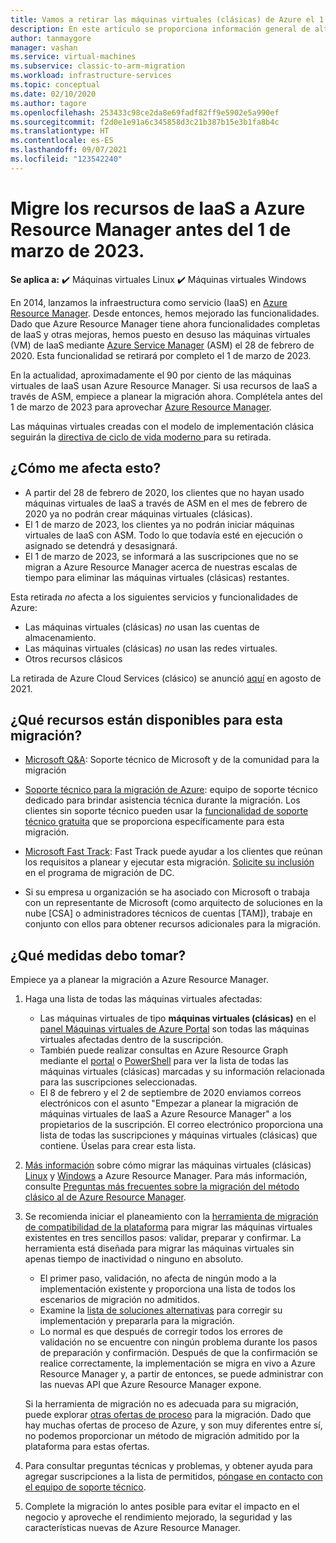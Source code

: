```yaml
---
title: Vamos a retirar las máquinas virtuales (clásicas) de Azure el 1 de marzo de 2023
description: En este artículo se proporciona información general de alto nivel sobre la retirada de máquinas virtuales creadas con el modelo de implementación clásica.
author: tanmaygore
manager: vashan
ms.service: virtual-machines
ms.subservice: classic-to-arm-migration
ms.workload: infrastructure-services
ms.topic: conceptual
ms.date: 02/10/2020
ms.author: tagore
ms.openlocfilehash: 253433c98ce2da8e69fadf82ff9e5902e5a990ef
ms.sourcegitcommit: f2d0e1e91a6c345858d3c21b387b15e3b1fa8b4c
ms.translationtype: HT
ms.contentlocale: es-ES
ms.lasthandoff: 09/07/2021
ms.locfileid: "123542240"
---
```

# <a name="migrate-your-iaas-resources-to-azure-resource-manager-by-march-1-2023"></a>Migre los recursos de IaaS a Azure Resource Manager antes del 1 de marzo de 2023. 

**Se aplica a:** :heavy_check_mark: Máquinas virtuales Linux :heavy_check_mark: Máquinas virtuales Windows

En 2014, lanzamos la infraestructura como servicio (IaaS) en [Azure Resource Manager](https://azure.microsoft.com/features/resource-manager/). Desde entonces, hemos mejorado las funcionalidades. Dado que Azure Resource Manager tiene ahora funcionalidades completas de IaaS y otras mejoras, hemos puesto en desuso las máquinas virtuales (VM) de IaaS mediante [Azure Service Manager](/azure/virtual-machines/migration-classic-resource-manager-faq#what-is-azure-service-manager-and-what-does-it-mean-by-classic) (ASM) el 28 de febrero de 2020. Esta funcionalidad se retirará por completo el 1 de marzo de 2023. 

En la actualidad, aproximadamente el 90 por ciento de las máquinas virtuales de IaaS usan Azure Resource Manager. Si usa recursos de IaaS a través de ASM, empiece a planear la migración ahora. Complétela antes del 1 de marzo de 2023 para aprovechar [Azure Resource Manager](../azure-resource-manager/management/index.yml).

Las máquinas virtuales creadas con el modelo de implementación clásica seguirán la [directiva de ciclo de vida moderno ](https://support.microsoft.com/help/30881/modern-lifecycle-policy) para su retirada.

## <a name="how-does-this-affect-me"></a>¿Cómo me afecta esto? 

- A partir del 28 de febrero de 2020, los clientes que no hayan usado máquinas virtuales de IaaS a través de ASM en el mes de febrero de 2020 ya no podrán crear máquinas virtuales (clásicas). 
- El 1 de marzo de 2023, los clientes ya no podrán iniciar máquinas virtuales de IaaS con ASM. Todo lo que todavía esté en ejecución o asignado se detendrá y desasignará. 
- El 1 de marzo de 2023, se informará a las suscripciones que no se migran a Azure Resource Manager acerca de nuestras escalas de tiempo para eliminar las máquinas virtuales (clásicas) restantes.  

Esta retirada *no* afecta a los siguientes servicios y funcionalidades de Azure: 
- Las máquinas virtuales (clásicas) *no* usan las cuentas de almacenamiento. 
- Las máquinas virtuales (clásicas) *no* usan las redes virtuales. 
- Otros recursos clásicos

La retirada de Azure Cloud Services (clásico) se anunció [aquí](https://azure.microsoft.com/updates/cloud-services-retirement-announcement/) en agosto de 2021.

## <a name="what-resources-are-available-for-this-migration"></a>¿Qué recursos están disponibles para esta migración?

- [Microsoft Q&A](/answers/topics/azure-virtual-machines-migration.html): Soporte técnico de Microsoft y de la comunidad para la migración

- [Soporte técnico para la migración de Azure](https://ms.portal.azure.com/#create/Microsoft.Support/Parameters/{"pesId":"6f16735c-b0ae-b275-ad3a-03479cfa1396","supportTopicId":"1135e3d0-20e2-aec5-4ef0-55fd3dae2d58"}): equipo de soporte técnico dedicado para brindar asistencia técnica durante la migración. Los clientes sin soporte técnico pueden usar la [funcionalidad de soporte técnico gratuita](https://ms.portal.azure.com/#create/Microsoft.Support/Parameters/%7B%0A%20%20%20%20%22pesId%22%3A%20%22f3dc5421-79ef-1efa-41a5-42bf3cbb52c6%22%2C%0A%20%20%20%20%22supportTopicId%22%3A%20%22794bb734-af1b-e2d5-a757-dac7438009ab%22%2C%0A%20%20%20%20%22contextInfo%22%3A%20%22Migrate%20IAAS%20resources%20from%20Classic%20%28ASM%29%20to%20Azure%20Resource%20Manager%20%28ARM%29%22%2C%0A%20%20%20%20%22caller%22%3A%20%22NoSupportPlanASM2ARM%22%2C%0A%20%20%20%20%22severity%22%3A%20%222%22%0A%7D) que se proporciona específicamente para esta migración. 

- [Microsoft Fast Track](https://www.microsoft.com/fasttrack): Fast Track puede ayudar a los clientes que reúnan los requisitos a planear y ejecutar esta migración. [Solicite su inclusión](https://nam06.safelinks.protection.outlook.com/?url=https%3A%2F%2Fazure.microsoft.com%2Fen-us%2Fprograms%2Fazure-fasttrack%2F%23nomination&data=02%7C01%7CTanmay.Gore%40microsoft.com%7C3e75bbf3617944ec663a08d85c058340%7C72f988bf86f141af91ab2d7cd011db47%7C1%7C0%7C637360526032558561&sdata=CxWTVQQPVWNwEqDZKktXzNV74pX91uyJ8dY8YecIgGc%3D&reserved=0) en el programa de migración de DC.  

- Si su empresa u organización se ha asociado con Microsoft o trabaja con un representante de Microsoft (como arquitecto de soluciones en la nube [CSA] o administradores técnicos de cuentas [TAM]), trabaje en conjunto con ellos para obtener recursos adicionales para la migración.

## <a name="what-actions-should-i-take"></a>¿Qué medidas debo tomar? 

Empiece ya a planear la migración a Azure Resource Manager. 

1. Haga una lista de todas las máquinas virtuales afectadas: 

   - Las máquinas virtuales de tipo **máquinas virtuales (clásicas)** en el [panel Máquinas virtuales de Azure Portal](https://ms.portal.azure.com/#blade/HubsExtension/BrowseResourceBlade/resourceType/Microsoft.ClassicCompute%2FVirtualMachines) son todas las máquinas virtuales afectadas dentro de la suscripción. 
   - También puede realizar consultas en Azure Resource Graph mediante el [portal](https://portal.azure.com/#blade/HubsExtension/ArgQueryBlade/query/resources%0A%7C%20where%20type%20%3D%3D%20%22microsoft.classiccompute%2Fvirtualmachines%22) o [PowerShell](../governance/resource-graph/concepts/work-with-data.md) para ver la lista de todas las máquinas virtuales (clásicas) marcadas y su información relacionada para las suscripciones seleccionadas. 
   - El 8 de febrero y el 2 de septiembre de 2020 enviamos correos electrónicos con el asunto "Empezar a planear la migración de máquinas virtuales de IaaS a Azure Resource Manager" a los propietarios de la suscripción. El correo electrónico proporciona una lista de todas las suscripciones y máquinas virtuales (clásicas) que contiene. Úselas para crear esta lista. 

1. [Más información](./migration-classic-resource-manager-overview.md) sobre cómo migrar las máquinas virtuales (clásicas) [Linux](./migration-classic-resource-manager-plan.md) y [Windows](./migration-classic-resource-manager-plan.md) a Azure Resource Manager. Para más información, consulte [Preguntas más frecuentes sobre la migración del método clásico al de Azure Resource Manager](./migration-classic-resource-manager-faq.yml).

1. Se recomienda iniciar el planeamiento con la [herramienta de migración de compatibilidad de la plataforma](./migration-classic-resource-manager-overview.md) para migrar las máquinas virtuales existentes en tres sencillos pasos: validar, preparar y confirmar. La herramienta está diseñada para migrar las máquinas virtuales sin apenas tiempo de inactividad o ninguno en absoluto. 

   - El primer paso, validación, no afecta de ningún modo a la implementación existente y proporciona una lista de todos los escenarios de migración no admitidos. 
   - Examine la [lista de soluciones alternativas](./migration-classic-resource-manager-overview.md#unsupported-features-and-configurations) para corregir su implementación y prepararla para la migración. 
   - Lo normal es que después de corregir todos los errores de validación no se encuentre con ningún problema durante los pasos de preparación y confirmación. Después de que la confirmación se realice correctamente, la implementación se migra en vivo a Azure Resource Manager y, a partir de entonces, se puede administrar con las nuevas API que Azure Resource Manager expone. 

   Si la herramienta de migración no es adecuada para su migración, puede explorar [otras ofertas de proceso](/azure/architecture/guide/technology-choices/compute-decision-tree) para la migración. Dado que hay muchas ofertas de proceso de Azure, y son muy diferentes entre sí, no podemos proporcionar un método de migración admitido por la plataforma para estas ofertas.  

1. Para consultar preguntas técnicas y problemas, y obtener ayuda para agregar suscripciones a la lista de permitidos, [póngase en contacto con el equipo de soporte técnico](https://ms.portal.azure.com/#create/Microsoft.Support/Parameters/{"pesId":"6f16735c-b0ae-b275-ad3a-03479cfa1396","supportTopicId":"8a82f77d-c3ab-7b08-d915-776b4ff64ff4"}).

1. Complete la migración lo antes posible para evitar el impacto en el negocio y aproveche el rendimiento mejorado, la seguridad y las características nuevas de Azure Resource Manager.
